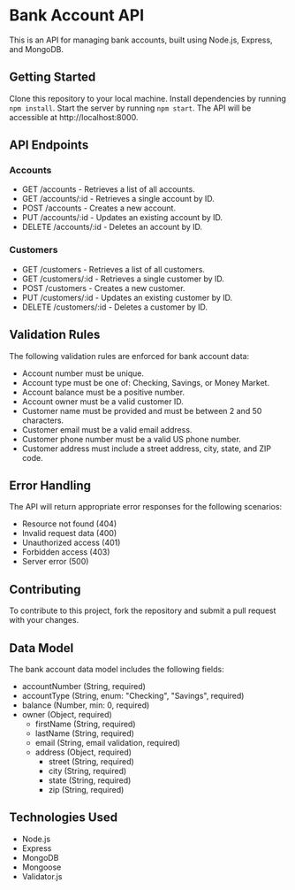 # Bank Account API

This is an API for managing bank accounts, built using Node.js, Express, and MongoDB.

## Getting Started

Clone this repository to your local machine.
Install dependencies by running `npm install`.
Start the server by running `npm start`.
The API will be accessible at http://localhost:8000.

## API Endpoints

### Accounts

- GET /accounts - Retrieves a list of all accounts.
- GET /accounts/:id - Retrieves a single account by ID.
- POST /accounts - Creates a new account.
- PUT /accounts/:id - Updates an existing account by ID.
- DELETE /accounts/:id - Deletes an account by ID.

### Customers

- GET /customers - Retrieves a list of all customers.
- GET /customers/:id - Retrieves a single customer by ID.
- POST /customers - Creates a new customer.
- PUT /customers/:id - Updates an existing customer by ID.
- DELETE /customers/:id - Deletes a customer by ID.

## Validation Rules

The following validation rules are enforced for bank account data:

- Account number must be unique.
- Account type must be one of: Checking, Savings, or Money Market.
- Account balance must be a positive number.
- Account owner must be a valid customer ID.
- Customer name must be provided and must be between 2 and 50 characters.
- Customer email must be a valid email address.
- Customer phone number must be a valid US phone number.
- Customer address must include a street address, city, state, and ZIP code.

## Error Handling

The API will return appropriate error responses for the following scenarios:

- Resource not found (404)
- Invalid request data (400)
- Unauthorized access (401)
- Forbidden access (403)
- Server error (500)

## Contributing

To contribute to this project, fork the repository and submit a pull request with your changes.

## Data Model

The bank account data model includes the following fields:

- accountNumber (String, required)
- accountType (String, enum: "Checking", "Savings", required)
- balance (Number, min: 0, required)
- owner (Object, required)
  - firstName (String, required)
  - lastName (String, required)
  - email (String, email validation, required)
  - address (Object, required)
    - street (String, required)
    - city (String, required)
    - state (String, required)
    - zip (String, required)

## Technologies Used

- Node.js
- Express
- MongoDB
- Mongoose
- Validator.js

